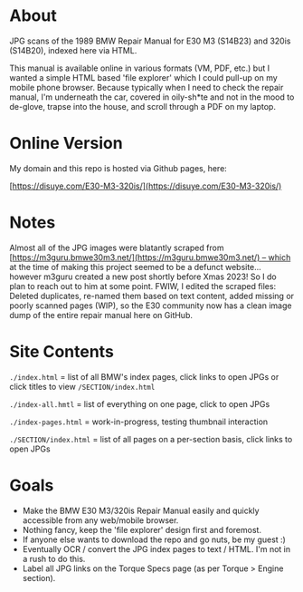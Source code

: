 # About

JPG scans of the 1989 BMW Repair Manual for E30 M3 (S14B23) and 320is (S14B20), indexed here via HTML.

This manual is available online in various formats (VM, PDF, etc.) but I wanted a simple HTML based 'file explorer' which I could pull-up on my mobile phone browser. Because typically when I need to check the repair manual, I'm underneath the car, covered in oily-sh*te and not in the mood to de-glove, trapse into the house, and scroll through a PDF on my laptop.

# Online Version

My domain and this repo is hosted via Github pages, here:

[https://disuye.com/E30-M3-320is/](https://disuye.com/E30-M3-320is/)

# Notes

Almost all of the JPG images were blatantly scraped from [https://m3guru.bmwe30m3.net/](https://m3guru.bmwe30m3.net/) – which at the time of making this project seemed to be a defunct website... however m3guru created a new post shortly before Xmas 2023! So I do plan to reach out to him at some point. 
          FWIW, I edited the scraped files: Deleted duplicates, re-named them based on text content, added missing or poorly scanned pages (WIP), so the E30 community now has a clean image dump of the entire repair manual here on GitHub.

# Site Contents

`./index.html` = list of all BMW's index pages, click links to open JPGs or click titles to view `/SECTION/index.html`

`./index-all.hmtl` = list of everything on one page, click to open JPGs

`./index-pages.html` = work-in-progress, testing thumbnail interaction

`./SECTION/index.html` = list of all pages on a per-section basis, click links to open JPGs

# Goals

* Make the BMW E30 M3/320is Repair Manual easily and quickly accessible from any web/mobile browser.
* Nothing fancy, keep the 'file explorer' design first and foremost.
* If anyone else wants to download the repo and go nuts, be my guest :)
* Eventually OCR / convert the JPG index pages to text / HTML. I'm not in a rush to do this.
* Label all JPG links on the Torque Specs page (as per Torque > Engine section).
